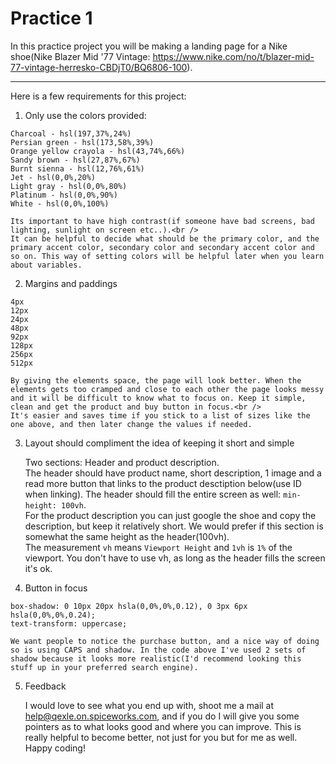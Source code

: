 # Practice 1

In this practice project you will be making a landing page for a Nike shoe(Nike Blazer Mid '77 Vintage: https://www.nike.com/no/t/blazer-mid-77-vintage-herresko-CBDjT0/BQ6806-100).

<hr />

Here is a few requirements for this project:

1. Only use the colors provided:

```
Charcoal - hsl(197,37%,24%)
Persian green - hsl(173,58%,39%)
Orange yellow crayola - hsl(43,74%,66%)
Sandy brown - hsl(27,87%,67%)
Burnt sienna - hsl(12,76%,61%)
Jet - hsl(0,0%,20%)
Light gray - hsl(0,0%,80%)
Platinum - hsl(0,0%,90%)
White - hsl(0,0%,100%)
```

    Its important to have high contrast(if someone have bad screens, bad lighting, sunlight on screen etc..).<br />
    It can be helpful to decide what should be the primary color, and the primary accent color, secondary color and secondary accent color and so on. This way of setting colors will be helpful later when you learn about variables.

2. Margins and paddings

```
4px
12px
24px
48px
92px
128px
256px
512px
```

    By giving the elements space, the page will look better. When the elements gets too cramped and close to each other the page looks messy and it will be difficult to know what to focus on. Keep it simple, clean and get the product and buy button in focus.<br />
    It's easier and saves time if you stick to a list of sizes like the one above, and then later change the values if needed.

3. Layout should compliment the idea of keeping it short and simple

    Two sections: Header and product description.<br />
    The header should have product name, short description, 1 image and a read more button that links to the product desctiption below(use ID when linking). The header should fill the entire screen as well: `min-height: 100vh`.<br />
    For the product description you can just google the shoe and copy the description, but keep it relatively short. We would prefer if this section is somewhat the same height as the header(100vh).<br />
    The measurement `vh` means `Viewport Height` and `1vh` is `1%` of the viewport. You don't have to use vh, as long as the header fills the screen it's ok.

4. Button in focus

```
box-shadow: 0 10px 20px hsla(0,0%,0%,0.12), 0 3px 6px hsla(0,0%,0%,0.24);
text-transform: uppercase;
```

    We want people to notice the purchase button, and a nice way of doing so is using CAPS and shadow. In the code above I've used 2 sets of shadow because it looks more realistic(I'd recommend looking this stuff up in your preferred search engine).

5. Feedback

    I would love to see what you end up with, shoot me a mail at help@qexle.on.spiceworks.com, and if you do I will give you some pointers as to what looks good and where you can improve. This is really helpful to become better, not just for you but for me as well. Happy coding!